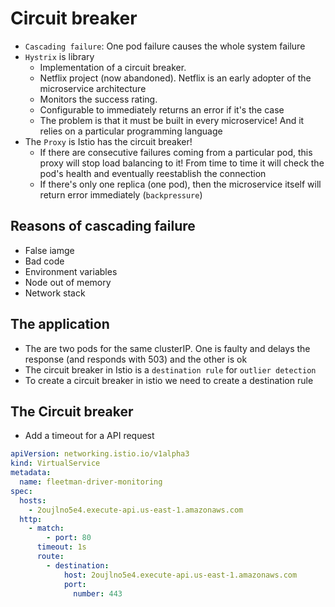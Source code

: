 # Circuit breaker

- `Cascading failure`: One pod failure causes the whole system failure
- `Hystrix` is library
  - Implementation of a circuit breaker.
  - Netflix project (now abandoned). Netflix is an early adopter of the microservice architecture
  - Monitors the success rating.
  - Configurable to immediately returns an error if it's the case
  - The problem is that it must be built in every microservice! And it relies on a particular programming language
- The `Proxy` is Istio has the circuit breaker!
  - If there are consecutive failures coming from a particular pod, this proxy will stop load balancing to it! From time to time it will check the pod's health and eventually reestablish the connection
  - If there's only one replica (one pod), then the microservice itself will return error immediately (`backpressure`)

## Reasons of cascading failure

- False iamge
- Bad code
- Environment variables
- Node out of memory
- Network stack

## The application

- The are two pods for the same clusterIP. One is faulty and delays the response (and responds with 503) and the other is ok
- The circuit breaker in Istio is a `destination rule` for `outlier detection`
- To create a circuit breaker in istio we need to create a destination rule

## The Circuit breaker

- Add a timeout for a API request

```yaml
apiVersion: networking.istio.io/v1alpha3
kind: VirtualService
metadata:
  name: fleetman-driver-monitoring
spec:
  hosts:
    - 2oujlno5e4.execute-api.us-east-1.amazonaws.com
  http:
    - match:
        - port: 80
      timeout: 1s
      route:
        - destination:
            host: 2oujlno5e4.execute-api.us-east-1.amazonaws.com
            port:
              number: 443
```
